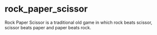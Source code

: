 # rock_paper_scissor
Rock Paper Scissor is a traditional old game in which rock beats scissor, scissor beats paper and paper beats rock.
